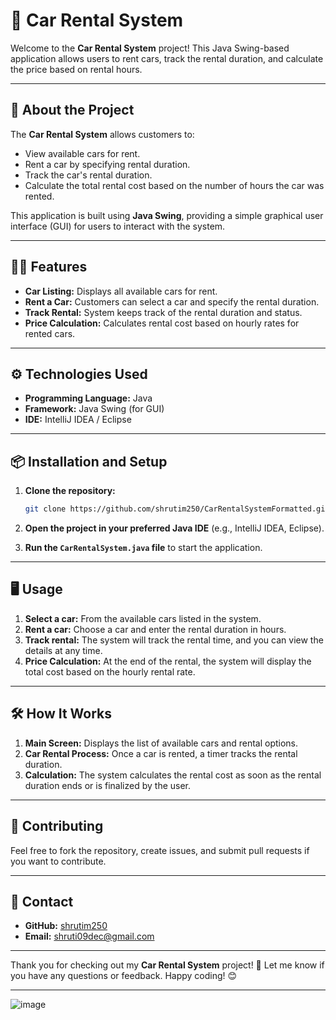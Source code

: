 
# 🚗 Car Rental System

Welcome to the **Car Rental System** project! This Java Swing-based application allows users to rent cars, track the rental duration, and calculate the price based on rental hours.

---

## 📝 About the Project

The **Car Rental System** allows customers to:

- View available cars for rent.
- Rent a car by specifying rental duration.
- Track the car's rental duration.
- Calculate the total rental cost based on the number of hours the car was rented.

This application is built using **Java Swing**, providing a simple graphical user interface (GUI) for users to interact with the system.

---

## 🧑‍💻 Features

- **Car Listing:** Displays all available cars for rent.
- **Rent a Car:** Customers can select a car and specify the rental duration.
- **Track Rental:** System keeps track of the rental duration and status.
- **Price Calculation:** Calculates rental cost based on hourly rates for rented cars.

---

## ⚙️ Technologies Used

- **Programming Language:** Java
- **Framework:** Java Swing (for GUI)
- **IDE:** IntelliJ IDEA / Eclipse

---

## 📦 Installation and Setup

1. **Clone the repository:**

   ```bash
   git clone https://github.com/shrutim250/CarRentalSystemFormatted.git
   ```

2. **Open the project in your preferred Java IDE** (e.g., IntelliJ IDEA, Eclipse).

3. **Run the `CarRentalSystem.java` file** to start the application.

---

## 🖥️ Usage

1. **Select a car:** From the available cars listed in the system.
2. **Rent a car:** Choose a car and enter the rental duration in hours.
3. **Track rental:** The system will track the rental time, and you can view the details at any time.
4. **Price Calculation:** At the end of the rental, the system will display the total cost based on the hourly rental rate.

---

## 🛠️ How It Works

1. **Main Screen:** Displays the list of available cars and rental options.
2. **Car Rental Process:** Once a car is rented, a timer tracks the rental duration.
3. **Calculation:** The system calculates the rental cost as soon as the rental duration ends or is finalized by the user.

---

## 🤝 Contributing

Feel free to fork the repository, create issues, and submit pull requests if you want to contribute. 

---

## 📧 Contact

- **GitHub:** [shrutim250](https://github.com/shrutim250)
- **Email:** [shruti09dec@gmail.com](mailto:shruti09dec@gmail.com)

---

Thank you for checking out my **Car Rental System** project! 🚗 Let me know if you have any questions or feedback. Happy coding! 😊

---
![image](https://github.com/user-attachments/assets/426d6c01-cf5e-4a6f-b5e6-82513e7ed0e8)
